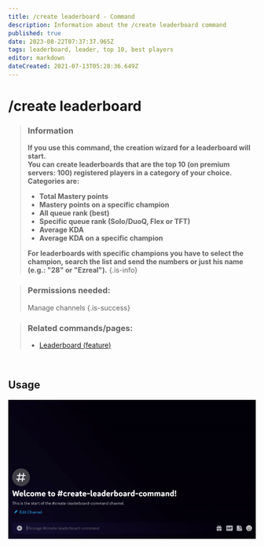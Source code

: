 ```yaml
---
title: /create leaderboard - Command
description: Information about the /create leaderboard command
published: true
date: 2023-08-22T07:37:37.965Z
tags: leaderboard, leader, top 10, best players
editor: markdown
dateCreated: 2021-07-13T05:28:36.649Z
---
```


# /create leaderboard

>### Information
>**If you use this command, the creation wizard for a leaderboard will start.** <br>
>**You can create leaderboards that are the top 10 (on premium servers: 100) registered players in a category of your choice. Categories are:**
>- **Total Mastery points**
>- **Mastery points on a specific champion**
>- **All queue rank (best)**
>- **Specific queue rank (Solo/DuoQ, Flex or TFT)**
>- **Average KDA**
>- **Average KDA on a specific champion**
>
>**For leaderboards with specific champions you have to select the champion, search the list and send the numbers or just his name (e.g.: "28" or "Ezreal").**
>{.is-info}

>### Permissions needed: 
>Manage channels
>{.is-success}

>### Related commands/pages:
>-   [Leaderboard (feature)](/en/features/leaderboards/)

<br>

## Usage

![](/new_create_leaderboard.gif)